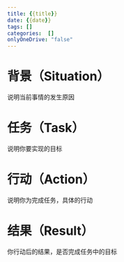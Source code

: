 ```yaml
---
title: {{title}}  
date: {{date}}  
tags: []  
categories:  []
onlyOneDrive: "false"
---
```

# 背景（Situation）
说明当前事情的发生原因

# 任务（Task）
说明你要实现的目标

# 行动（Action）
说明你为完成任务，具体的行动

# 结果（Result）
你行动后的结果，是否完成任务中的目标
